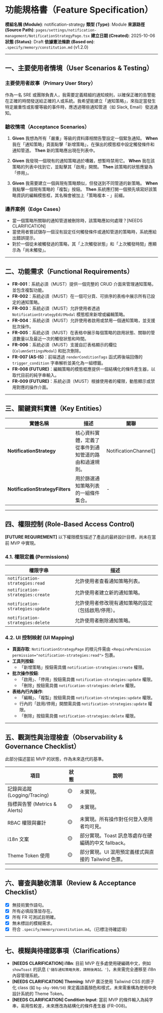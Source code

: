 # 功能規格書（Feature Specification）

**模組名稱 (Module)**: notification-strategy
**類型 (Type)**: Module
**來源路徑 (Source Path)**: `pages/settings/notification-management/NotificationStrategyPage.tsx`
**建立日期 (Created)**: 2025-10-06
**狀態 (Status)**: Draft
**依據憲法條款 (Based on)**: `.specify/memory/constitution.md` (v1.2.0)

---

## 一、主要使用者情境（User Scenarios & Testing）

### 主要使用者故事（Primary User Story）
作為一名 SRE 或團隊負責人，我需要定義精細的通知規則，以確保正確的告警能在正確的時間發送給正確的人或系統。我希望能建立「通知策略」，來指定當發生特定嚴重性或影響等級的事件時，應透過哪些通知管道（如 Slack, Email）發送通知。

### 驗收情境（Acceptance Scenarios）
1.  **Given** 我想為所有「嚴重」等級的資料庫相關告警設定一個緊急通知。
    **When** 我在「通知策略」頁面點擊「新增策略」，在彈出的模態框中設定觸發條件和通知管道。
    **Then** 新的策略應出現在列表中。

2.  **Given** 我發現一個現有的通知策略過於嘈雜，想暫時禁用它。
    **When** 我在該策略的列表中找到它，並點擊其「啟用」開關。
    **Then** 該策略的狀態應變為「停用」。

3.  **Given** 我需要建立一個與現有策略類似，但發送到不同管道的新策略。
    **When** 我點擊一個現有策略的「複製」按鈕。
    **Then** 系統應打開一個預先填寫好該策略資訊的編輯模態框，其名稱會被加上「策略複本 - 」前綴。

### 邊界案例（Edge Cases）
- 當一個策略所關聯的通知管道被刪除時，該策略應如何處理？[NEEDS CLARIFICATION]
- 當使用者嘗試儲存一個沒有設定任何觸發條件或通知管道的策略時，系統應給出錯誤提示。
- 對於一個從未被觸發過的策略，其「上次觸發狀態」和「上次觸發時間」應顯示為「尚未觸發」。

---

## 二、功能需求（Functional Requirements）

- **FR-001**：系統必須（MUST）提供一個完整的 CRUD 介面來管理通知策略，並包含複製功能。
- **FR-002**：系統必須（MUST）在一個可分頁、可排序的表格中展示所有已設定的通知策略。
- **FR-003**：系統必須（MUST）允許使用者透過 `NotificationStrategyEditModal` 模態框來新增或編輯策略。
- **FR-004**：系統必須（MUST）允許使用者啟用或禁用一個通知策略，並支援批次操作。
- **FR-005**：系統必須（MUST）在表格中展示每個策略的啟用狀態、關聯的管道數量以及最近一次的觸發狀態和時間。
- **FR-006**：系統必須（MUST）支援自訂表格顯示的欄位 (`ColumnSettingsModal`) 和批次刪除。
- **FR-007 (AS-IS)**：前端透過 `renderConditionTags` 函式將後端回傳的 `trigger_condition` 字串解析並美化為一組標籤。
- **FR-008 (FUTURE)**：編輯策略的模態框應提供一個結構化的條件產生器，以取代目前的純字串輸入。
- **FR-009 (FUTURE)**：系統必須（MUST）根據使用者的權限，動態顯示或禁用對應的操作介面。

---

## 三、關鍵資料實體（Key Entities）
| 實體名稱 | 描述 | 關聯 |
|-----------|------|------|
| **NotificationStrategy** | 核心資料實體，定義了從事件到通知管道的路由和過濾規則。 | NotificationChannel[] |
| **NotificationStrategyFilters** | 用於篩選通知策略列表的一組條件集合。 | - |

---

## 四、權限控制 (Role-Based Access Control)

**[FUTURE REQUIREMENT]** 以下權限模型描述了產品的最終設計目標，尚未在當前 MVP 中實現。

### 4.1. 權限定義 (Permissions)
| 權限字串 | 描述 |
|---|---|
| `notification-strategies:read` | 允許使用者查看通知策略列表。 |
| `notification-strategies:create` | 允許使用者建立新的通知策略。 |
| `notification-strategies:update` | 允許使用者修改現有通知策略的設定（包括啟用/停用）。 |
| `notification-strategies:delete` | 允許使用者刪除通知策略。 |

### 4.2. UI 控制映射 (UI Mapping)
- **頁面存取**: `NotificationStrategyPage` 的根元件需由 `<RequirePermission permission="notification-strategies:read">` 包裹。
- **工具列按鈕**:
  - 「新增策略」按鈕需具備 `notification-strategies:create` 權限。
- **批次操作按鈕**:
  - 「啟用」、「停用」按鈕需具備 `notification-strategies:update` 權限。
  - 「刪除」按鈕需具備 `notification-strategies:delete` 權限。
- **表格內行內操作**:
  - 「編輯」、「複製」按鈕需具備 `notification-strategies:update` 權限。
  - 行內的「啟用/停用」開關需具備 `notification-strategies:update` 權限。
  - 「刪除」按鈕需具備 `notification-strategies:delete` 權限。

---

## 五、觀測性與治理檢查（Observability & Governance Checklist）

此部分描述當前 MVP 的狀態，作為未來迭代的基準。

| 項目 | 狀態 | 說明 |
|------|------|------|
| 記錄與追蹤 (Logging/Tracing) | 🟡 | 未實現。 |
| 指標與告警 (Metrics & Alerts) | 🟡 | 未實現。 |
| RBAC 權限與審計 | 🟡 | 未實現。所有操作對任何登入使用者均可見。 |
| i18n 文案 | 🟡 | 部分實現。Toast 訊息等處存在硬編碼的中文 fallback。 |
| Theme Token 使用 | 🟡 | 部分實現。UI 混用預定義樣式與直接的 Tailwind 色票。 |

---

## 六、審查與驗收清單（Review & Acceptance Checklist）

- [x] 無技術實作語句。
- [x] 所有必填段落皆存在。
- [x] 所有 FR 可測試且明確。
- [x] 無未標註的模糊需求。
- [x] 符合 `.specify/memory/constitution.md`。（已標注待確認項）

---

## 七、模糊與待確認事項（Clarifications）

- **[NEEDS CLARIFICATION] i18n**: 目前 MVP 在多處使用硬編碼中文，例如 `showToast` 的訊息 (`'儲存通知策略失敗，請稍後再試。'`)，未來需完全遷移至 i18n 內容管理系統。
- **[NEEDS CLARIFICATION] Theming**: MVP 廣泛使用 Tailwind CSS 的原子化 class (如 `bg-sky-900/50`) 來定義語義顏色和樣式，未來需重構為使用中央設計系統的 Theme Token。
- **[NEEDS CLARIFICATION] Condition Input**: 當前 MVP 的條件輸入為純字串，易用性較差，未來應改為結構化的條件產生器 (FR-008)。